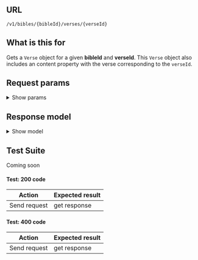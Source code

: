 ## URL

`/v1/bibles/{bibleId}/verses/{verseId}`

## What is this for

Gets a `Verse` object for a given **bibleId** and **verseId**. This
`Verse` object also includes an content property with the verse
corresponding to the `verseId`.

## Request params

<details><summary>Show params</summary>

```ts
{
  'content-type'?: string; // html, json, text
  'include-notes'?: boolean;
  'include-titles'?: boolean;
  'include-chapter-numbers'?: boolean;
  'include-verse-numbers'?: boolean;
  'include-verse-spans'?: boolean;
  'use-org-id'?: boolean;
  parallels?: string; // bibleIds, comma delimited
}
```

</details>

## Response model

<details><summary>Show model</summary>

```ts
{
  data: {
    id: string;
    orgId: string;
    bibleId: string;
    bookId: string;
    chapterId: string;
    content: string;
    reference: string;
    verseCount: number;
    copyright: string;
    next: {
      id: string;
      bookId: string;
    }
    previous: {
      id: string;
      bookId: string;
    }
  }
  meta: {
    fums: string;
    fumsId: string;
    fumsJsInclude: string;
    fumsJs: string;
    fumsNoScript: string;
  }
}
```

</details>

## Test Suite

Coming soon

#### Test: 200 code

| Action       | Expected result |
| ------------ | --------------- |
| Send request | get response    |

#### Test: 400 code

| Action       | Expected result |
| ------------ | --------------- |
| Send request | get response    |
